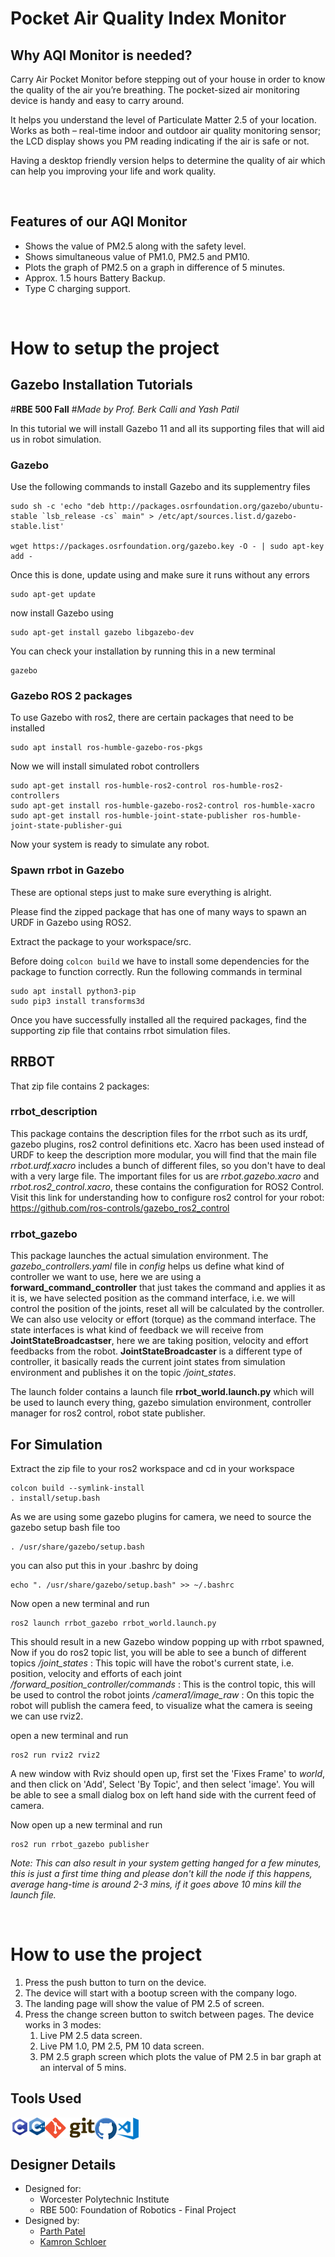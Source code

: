 # Pocket Air Quality Index Monitor

## Why AQI Monitor is needed?
Carry Air Pocket Monitor before stepping out of your house in order to know the quality of the air you’re breathing. The pocket-sized air monitoring device is handy and easy to carry around.

It helps you understand the level of Particulate Matter 2.5 of your location. Works as both – real-time indoor and outdoor air quality monitoring sensor; the LCD display shows you PM reading indicating if the air is safe or not.

Having a desktop friendly version helps to determine the quality of air which can help you improving your life and work quality.

<br>

## Features of our AQI Monitor
- Shows the value of PM2.5 along with the safety level.
- Shows simultaneous value of PM1.0, PM2.5 and PM10.
- Plots the graph of PM2.5 on a graph in difference of 5 minutes.
- Approx. 1.5 hours Battery Backup.
- Type C charging support.

<br>

# How to setup the project
## Gazebo Installation Tutorials

#**RBE 500 Fall** #_Made by Prof. Berk Calli and Yash Patil_

In this tutorial we will install Gazebo 11 and all its supporting files that will aid us in robot simulation.

### Gazebo

Use the following commands to install Gazebo and its supplementry files

```
sudo sh -c 'echo "deb http://packages.osrfoundation.org/gazebo/ubuntu-stable `lsb_release -cs` main" > /etc/apt/sources.list.d/gazebo-stable.list'

wget https://packages.osrfoundation.org/gazebo.key -O - | sudo apt-key add -
```

Once this is done, update using and make sure it runs without any errors

```
sudo apt-get update
```

now install Gazebo using

```
sudo apt-get install gazebo libgazebo-dev
```

You can check your installation by running this in a new terminal

```
gazebo
```

### Gazebo ROS 2 packages

To use Gazebo with ros2, there are certain packages that need to be installed

```
sudo apt install ros-humble-gazebo-ros-pkgs
```

Now we will install simulated robot controllers

```
sudo apt-get install ros-humble-ros2-control ros-humble-ros2-controllers
sudo apt-get install ros-humble-gazebo-ros2-control ros-humble-xacro
sudo apt-get install ros-humble-joint-state-publisher ros-humble-joint-state-publisher-gui
```

Now your system is ready to simulate any robot.

### Spawn rrbot in Gazebo

These are optional steps just to make sure everything is alright.

Please find the zipped package that has one of many ways to spawn an URDF in Gazebo using ROS2.

Extract the package to your workspace/src.

Before doing `colcon build` we have to install some dependencies for the package to function correctly.
Run the following commands in terminal

```
sudo apt install python3-pip
sudo pip3 install transforms3d
```

Once you have successfully installed all the required packages, find the supporting zip file that contains rrbot simulation files.

## RRBOT

That zip file contains 2 packages:


### **rrbot_description**

This package contains the description files for the rrbot such as its urdf, gazebo plugins, ros2 control definitions etc.
Xacro has been used instead of URDF to keep the description more modular, you will find that the main file *rrbot.urdf.xacro* includes a bunch of different files, so you don't have to deal with a very large file.
The important files for us are *rrbot.gazebo.xacro* and *rrbot.ros2_control.xacro*, these contains the configuration for ROS2 Control.
Visit this link for understanding how to configure ros2 control for your robot: https://github.com/ros-controls/gazebo_ros2_control

### **rrbot_gazebo**

This package launches the actual simulation environment.
The *gazebo_controllers.yaml* file in *config* helps us define what kind of controller we want to use, here we are using a **forward_command_controller** that just takes the command and applies it as it is, we have selected position as the command interface, i.e. we will control the position of the joints, reset all will be calculated by the controller. We can also use velocity or effort (torque) as the command interface.
The state interfaces is what kind of feedback we will receive from **JointStateBroadcastser**, here we are taking position, velocity and effort feedbacks from the robot.
**JointStateBroadcaster** is a different type of controller, it basically reads the current joint states from simulation environment and publishes it on the topic */joint_states*.

The launch folder contains a launch file **rrbot_world.launch.py** which will be used to launch every thing, gazebo simulation environment, controller manager for ros2 control, robot state publisher.

## For Simulation

Extract the zip file to your ros2 workspace and cd in your workspace

```
colcon build --symlink-install
. install/setup.bash
```

As we are using some gazebo plugins for camera, we need to source the gazebo setup bash file too

```
. /usr/share/gazebo/setup.bash
```

you can also put this in your .bashrc by doing

```
echo ". /usr/share/gazebo/setup.bash" >> ~/.bashrc
```

Now open a new terminal and run

```
ros2 launch rrbot_gazebo rrbot_world.launch.py
```

This should result in a new Gazebo window popping up with rrbot spawned,
Now if you do ros2 topic list, you will be able to see a bunch of different topics
*/joint_states* : This topic will have the robot's current state, i.e. position, velocity and efforts of each joint
*/forward_position_controller/commands* : This is the control topic, this will be used to control the robot joints
*/camera1/image_raw* : On this topic the robot will publish the camera feed, to visualize what the camera is seeing we can use rviz2.

open a new terminal and run

```
ros2 run rviz2 rviz2
```

A new window with Rviz should open up, first set the 'Fixes Frame' to *world*, and then click on 'Add', Select 'By Topic', and then select 'image'. You will be able to see a small dialog box on left hand side with the current feed of camera.

Now open up a new terminal and run

```
ros2 run rrbot_gazebo publisher
```

*Note: This can also result in your system getting hanged for a few minutes, this is just a first time thing and please don't kill the node if this happens, average hang-time is around 2-3 mins, if it goes above 10 mins kill the launch file.*

<br>

# How to use the project
1. Press the push button to turn on the device.
2. The device will start with a bootup screen with the company logo.
3. The landing page will show the value of PM 2.5 of screen.
4. Press the change screen button to switch between pages. The device works in 3 modes:
   1. Live PM 2.5 data screen.
   2. Live PM 1.0, PM 2.5, PM 10 data screen.
   3. PM 2.5 graph screen which plots the value of PM 2.5 in bar graph at an interval of 5 mins.


<!-- ## Photographs
<img width="500px" align="left" alt="Device Photograph 1" src="/Resources/Device Images/image1.png">
<br><br><br><br> -->

## Tools Used
<img width="30px" align="left" alt="C" src="Resources/Logos/C Logo.jpeg">
<img width="25px" align="left" alt="CPP" src="Resources/Logos/CPP Logo.jpeg">
<img width="80px" align="left" alt="Git" src="Resources/Logos/Git Logo.jpeg">
<img width="35px" align="left" alt="GitHub" src="Resources/Logos/GitHub Logo.jpeg">
<img width="35px" align="left" alt="VS Code" src="Resources/Logos/VS Code.jpeg">

<br><br>

## Designer Details
- Designed for: 
  - Worcester Polytechnic Institute
  - RBE 500: Foundation of Robotics - Final Project
- Designed by:
  - [Parth Patel](mailto:parth.pmech@gmail.com)
  - [Kamron Schloer](mailto:)